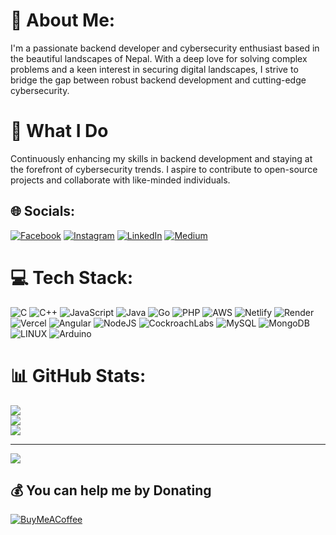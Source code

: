 # 💫 About Me:
I'm a passionate backend developer and cybersecurity enthusiast based in the beautiful landscapes of Nepal. With a deep love for solving complex problems and a keen interest in securing digital landscapes, I strive to bridge the gap between robust backend development and cutting-edge cybersecurity.

# 🚀 What I Do
Continuously enhancing my skills in backend development and staying at the forefront of cybersecurity trends. I aspire to contribute to open-source projects and collaborate with like-minded individuals.

## 🌐 Socials:
[![Facebook](https://img.shields.io/badge/Facebook-%231877F2.svg?logo=Facebook&logoColor=white)](https://facebook.com/aryan4589) [![Instagram](https://img.shields.io/badge/Instagram-%23E4405F.svg?logo=Instagram&logoColor=white)](https://instagram.com/aryan_shrestha.___) [![LinkedIn](https://img.shields.io/badge/LinkedIn-%230077B5.svg?logo=linkedin&logoColor=white)](https://linkedin.com/in/aryan-shrestha-93361b259) [![Medium](https://img.shields.io/badge/Medium-12100E?logo=medium&logoColor=white)](https://medium.com/@@aryanstha) 

# 💻 Tech Stack:
![C](https://img.shields.io/badge/c-%2300599C.svg?style=flat-square&logo=c&logoColor=white) ![C++](https://img.shields.io/badge/c++-%2300599C.svg?style=flat-square&logo=c%2B%2B&logoColor=white) ![JavaScript](https://img.shields.io/badge/javascript-%23323330.svg?style=flat-square&logo=javascript&logoColor=%23F7DF1E) ![Java](https://img.shields.io/badge/java-%23ED8B00.svg?style=flat-square&logo=openjdk&logoColor=white) ![Go](https://img.shields.io/badge/go-%2300ADD8.svg?style=flat-square&logo=go&logoColor=white) ![PHP](https://img.shields.io/badge/php-%23777BB4.svg?style=flat-square&logo=php&logoColor=white) ![AWS](https://img.shields.io/badge/AWS-%23FF9900.svg?style=flat-square&logo=amazon-aws&logoColor=white) ![Netlify](https://img.shields.io/badge/netlify-%23000000.svg?style=flat-square&logo=netlify&logoColor=#00C7B7) ![Render](https://img.shields.io/badge/Render-%46E3B7.svg?style=flat-square&logo=render&logoColor=white) ![Vercel](https://img.shields.io/badge/vercel-%23000000.svg?style=flat-square&logo=vercel&logoColor=white) ![Angular](https://img.shields.io/badge/angular-%23DD0031.svg?style=flat-square&logo=angular&logoColor=white) ![NodeJS](https://img.shields.io/badge/node.js-6DA55F?style=flat-square&logo=node.js&logoColor=white) ![CockroachLabs](https://img.shields.io/badge/Cockroach%20Labs-6933FF?style=flat-square&logo=Cockroach%20Labs&logoColor=white) ![MySQL](https://img.shields.io/badge/mysql-%2300000f.svg?style=flat-square&logo=mysql&logoColor=white) ![MongoDB](https://img.shields.io/badge/MongoDB-%234ea94b.svg?style=flat-square&logo=mongodb&logoColor=white) ![LINUX](https://img.shields.io/badge/Linux-FCC624?style=flat-square&logo=linux&logoColor=black) ![Arduino](https://img.shields.io/badge/-Arduino-00979D?style=flat-square&logo=Arduino&logoColor=white)
# 📊 GitHub Stats:
![](https://github-readme-stats.vercel.app/api?username=aryanstha&theme=radical&hide_border=true&include_all_commits=true&count_private=false)<br/>
![](https://github-readme-streak-stats.herokuapp.com/?user=aryanstha&theme=radical&hide_border=true)<br/>
![](https://github-readme-stats.vercel.app/api/top-langs/?username=aryanstha&theme=radical&hide_border=true&include_all_commits=true&count_private=false&layout=compact)

---
[![](https://visitcount.itsvg.in/api?id=aryanstha&icon=1&color=1)](https://visitcount.itsvg.in)

  ## 💰 You can help me by Donating
  [![BuyMeACoffee](https://img.shields.io/badge/Buy%20Me%20a%20Coffee-ffdd00?style=for-the-badge&logo=buy-me-a-coffee&logoColor=black)](https://buymeacoffee.com/ajty97921p) 

  
<!-- Proudly created with GPRM ( https://gprm.itsvg.in ) -->
